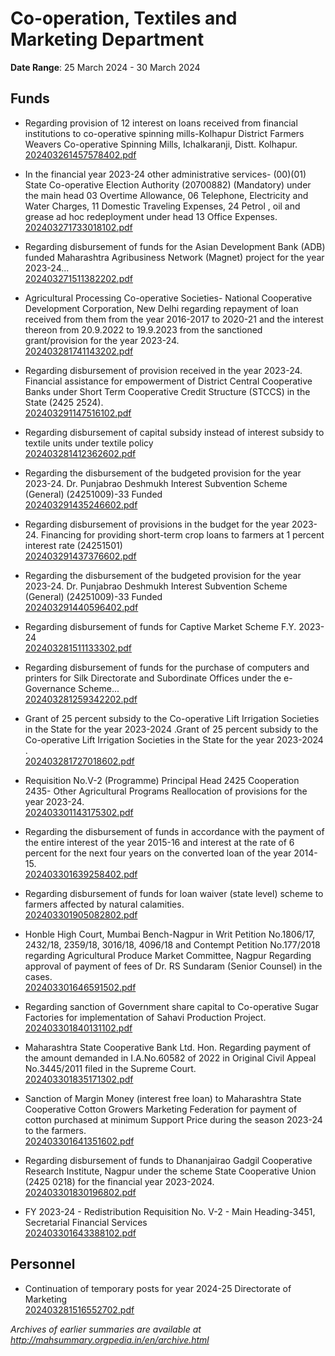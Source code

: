 # Co-operation, Textiles and Marketing Department

**Date Range**: 25 March 2024 - 30 March 2024


## Funds
- Regarding provision of 12 interest on loans received from financial institutions to co-operative spinning mills-Kolhapur District Farmers Weavers Co-operative Spinning Mills, Ichalkaranji, Distt. Kolhapur.\
  [202403261457578402.pdf](https://gr.maharashtra.gov.in/Site/Upload/Government%20Resolutions/English/202403261457578402.pdf)

- In the financial year 2023-24 other administrative services- (00)(01) State Co-operative Election Authority (20700882) (Mandatory) under the main head 03 Overtime Allowance, 06 Telephone, Electricity and Water Charges, 11 Domestic Traveling Expenses, 24 Petrol , oil and grease ad hoc redeployment under head 13 Office Expenses.\
  [202403271733018102.pdf](https://gr.maharashtra.gov.in/Site/Upload/Government%20Resolutions/English/202403271733018102.pdf)

- Regarding disbursement of funds for the Asian Development Bank (ADB) funded Maharashtra Agribusiness Network (Magnet) project for the year 2023-24...\
  [202403271511382202.pdf](https://gr.maharashtra.gov.in/Site/Upload/Government%20Resolutions/English/202403271511382202.pdf)

- Agricultural Processing Co-operative Societies- National Cooperative Development Corporation, New Delhi regarding repayment of loan received from them from the year 2016-2017 to 2020-21 and the interest thereon from 20.9.2022 to 19.9.2023 from the sanctioned grant/provision for the year 2023-24.\
  [202403281741143202.pdf](https://gr.maharashtra.gov.in/Site/Upload/Government%20Resolutions/English/202403281741143202.pdf)

- Regarding disbursement of provision received in the year 2023-24. Financial assistance for empowerment of District Central Cooperative Banks under Short Term Cooperative Credit Structure (STCCS) in the State (2425 2524).\
  [202403291147516102.pdf](https://gr.maharashtra.gov.in/Site/Upload/Government%20Resolutions/English/202403291147516102...pdf)

- Regarding disbursement of capital subsidy instead of interest subsidy to textile units under textile policy\
  [202403281412362602.pdf](https://gr.maharashtra.gov.in/Site/Upload/Government%20Resolutions/English/202403281412362602.pdf)

- Regarding the disbursement of the budgeted provision for the year 2023-24.   Dr. Punjabrao Deshmukh Interest Subvention Scheme (General) (24251009)-33 Funded\
  [202403291435246602.pdf](https://gr.maharashtra.gov.in/Site/Upload/Government%20Resolutions/English/202403291435246602.pdf)

- Regarding disbursement of provisions in the budget for the year 2023-24. Financing for providing short-term crop loans to farmers at 1 percent interest rate (24251501)\
  [202403291437376602.pdf](https://gr.maharashtra.gov.in/Site/Upload/Government%20Resolutions/English/202403291437376602.pdf)

- Regarding the disbursement of the budgeted provision for the year 2023-24. Dr. Punjabrao Deshmukh Interest Subvention Scheme (General) (24251009)-33 Funded\
  [202403291440596402.pdf](https://gr.maharashtra.gov.in/Site/Upload/Government%20Resolutions/English/202403291440596402.pdf)

- Regarding disbursement of funds for Captive Market Scheme F.Y. 2023-24\
  [202403281511133302.pdf](https://gr.maharashtra.gov.in/Site/Upload/Government%20Resolutions/English/202403281511133302.pdf)

- Regarding disbursement of funds for the purchase of computers and printers for Silk Directorate and Subordinate Offices under the e-Governance Scheme...\
  [202403281259342202.pdf](https://gr.maharashtra.gov.in/Site/Upload/Government%20Resolutions/English/202403281259342202.pdf)

- Grant of 25 percent subsidy to the Co-operative Lift Irrigation Societies in the State for the year 2023-2024 .Grant of 25 percent subsidy to the Co-operative Lift Irrigation Societies in the State for the year 2023-2024 .\
  [202403281727018602.pdf](https://gr.maharashtra.gov.in/Site/Upload/Government%20Resolutions/English/202403281727018602.pdf)

- Requisition No.V-2 (Programme) Principal Head 2425 Cooperation 2435- Other Agricultural Programs Reallocation of provisions for the year 2023-24.\
  [202403301143175302.pdf](https://gr.maharashtra.gov.in/Site/Upload/Government%20Resolutions/English/202403301143175302.....pdf)

- Regarding the disbursement of funds in accordance with the payment of the entire interest of the year 2015-16 and interest at the rate of 6 percent for the next four years on the converted loan of the year 2014-15.\
  [202403301639258402.pdf](https://gr.maharashtra.gov.in/Site/Upload/Government%20Resolutions/English/202403301639258402.pdf)

- Regarding disbursement of funds for loan waiver (state level) scheme to farmers affected by natural calamities.\
  [202403301905082802.pdf](https://gr.maharashtra.gov.in/Site/Upload/Government%20Resolutions/English/202403301905082802.pdf)

- Honble High Court, Mumbai Bench-Nagpur in Writ Petition No.1806/17, 2432/18, 2359/18, 3016/18, 4096/18 and Contempt Petition No.177/2018 regarding Agricultural Produce Market Committee, Nagpur Regarding approval of payment of fees of Dr. RS Sundaram (Senior Counsel) in the cases.\
  [202403301646591502.pdf](https://gr.maharashtra.gov.in/Site/Upload/Government%20Resolutions/English/202403301646591502.pdf)

- Regarding sanction of Government share capital to Co-operative Sugar Factories for implementation of Sahavi Production Project.\
  [202403301840131102.pdf](https://gr.maharashtra.gov.in/Site/Upload/Government%20Resolutions/English/202403301840131102.pdf)

- Maharashtra State Cooperative Bank Ltd. Hon. Regarding payment of the amount demanded in I.A.No.60582 of 2022 in Original Civil Appeal No.3445/2011 filed in the Supreme Court.\
  [202403301835171302.pdf](https://gr.maharashtra.gov.in/Site/Upload/Government%20Resolutions/English/202403301835171302.pdf)

- Sanction of Margin Money (interest free loan) to Maharashtra State Cooperative Cotton Growers Marketing Federation for payment of cotton purchased at minimum Support Price  during the season 2023-24 to the farmers.\
  [202403301641351602.pdf](https://gr.maharashtra.gov.in/Site/Upload/Government%20Resolutions/English/202403301641351602.pdf)

- Regarding disbursement of funds to Dhananjairao Gadgil Cooperative Research Institute, Nagpur under the scheme State Cooperative Union (2425 0218) for the financial year 2023-2024.\
  [202403301830196802.pdf](https://gr.maharashtra.gov.in/Site/Upload/Government%20Resolutions/English/202403301830196802.pdf)

- FY 2023-24 - Redistribution Requisition No. V-2 - Main Heading-3451, Secretarial Financial Services\
  [202403301643388102.pdf](https://gr.maharashtra.gov.in/Site/Upload/Government%20Resolutions/English/202403301643388102.pdf)

## Personnel
- Continuation of temporary posts for year 2024-25 Directorate of Marketing\
  [202403281516552702.pdf](https://gr.maharashtra.gov.in/Site/Upload/Government%20Resolutions/English/202403281516552702.pdf)


*Archives of earlier summaries are available at http://mahsummary.orgpedia.in/en/archive.html*